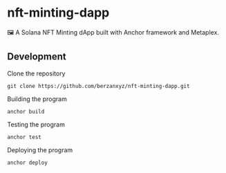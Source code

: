 # nft-minting-dapp
🖼️ A Solana NFT Minting dApp built with Anchor framework and Metaplex.


## Development
Clone the repository
```
git clone https://github.com/berzanxyz/nft-minting-dapp.git
```

Building the program
```
anchor build
```

Testing the program
```
anchor test
```

Deploying the program
```
anchor deploy
```
